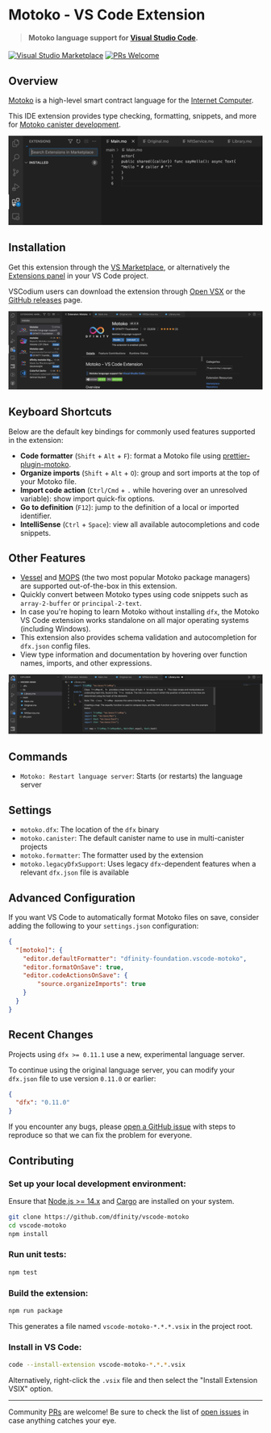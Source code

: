 # Motoko - VS Code Extension

> #### Motoko language support for [Visual Studio Code](https://code.visualstudio.com/).

[![Visual Studio Marketplace](https://img.shields.io/visual-studio-marketplace/v/dfinity-foundation.vscode-motoko?color=brightgreen&logo=visual-studio-code)](https://marketplace.visualstudio.com/items?itemName=dfinity-foundation.vscode-motoko)
[![PRs Welcome](https://img.shields.io/badge/PRs-welcome-brightgreen.svg)](https://github.com/dfinity/prettier-plugin-motoko/issues)

## Overview

[Motoko](https://github.com/dfinity/motoko) is a high-level smart contract language for the [Internet Computer](https://internetcomputer.org/).

This IDE extension provides type checking, formatting, snippets, and more for [Motoko canister development](https://internetcomputer.org/docs/current/developer-docs/build/cdks/motoko-dfinity/motoko/).

[![Showcase](https://github.com/dfinity/vscode-motoko/raw/master/guide/assets/intro.webp)](https://marketplace.visualstudio.com/items?itemName=dfinity-foundation.vscode-motoko)

## Installation

Get this extension through the [VS Marketplace](https://marketplace.visualstudio.com/items?itemName=dfinity-foundation.vscode-motoko), or alternatively the [Extensions panel](https://code.visualstudio.com/docs/editor/extension-marketplace) in your VS Code project.

VSCodium users can download the extension through [Open VSX](https://open-vsx.org/extension/dfinity-foundation/vscode-motoko) or the [GitHub releases](https://github.com/dfinity/vscode-motoko/releases) page.

[![Marketplace Tab](./guide/assets/setup.png)](https://marketplace.visualstudio.com/items?itemName=dfinity-foundation.vscode-motoko)

## Keyboard Shortcuts

Below are the default key bindings for commonly used features supported in the extension:

- **Code formatter** (`Shift` + `Alt` + `F`): format a Motoko file using [prettier-plugin-motoko](https://github.com/dfinity/prettier-plugin-motoko).
- **Organize imports** (`Shift` + `Alt` + `O`): group and sort imports at the top of your Motoko file.
- **Import code action** (`Ctrl/Cmd` + `.` while hovering over an unresolved variable): show import quick-fix options. 
- **Go to definition** (`F12`): jump to the definition of a local or imported identifier.
- **IntelliSense** (`Ctrl` + `Space`): view all available autocompletions and code snippets. 

## Other Features

- [Vessel](https://github.com/dfinity/vessel) and [MOPS](https://mops.one/) (the two most popular Motoko package managers) are supported out-of-the-box in this extension. 
- Quickly convert between Motoko types using code snippets such as `array-2-buffer` or `principal-2-text`.
- In case you're hoping to learn Motoko without installing `dfx`, the Motoko VS Code extension works standalone on all major operating systems (including Windows). 
- This extension also provides schema validation and autocompletion for `dfx.json` config files.
- View type information and documentation by hovering over function names, imports, and other expressions.

[![Tooltips](./guide/assets/tooltips.png)](https://marketplace.visualstudio.com/items?itemName=dfinity-foundation.vscode-motoko)

## Commands

- `Motoko: Restart language server`: Starts (or restarts) the language server

## Settings

- `motoko.dfx`: The location of the `dfx` binary
- `motoko.canister`: The default canister name to use in multi-canister projects
- `motoko.formatter`: The formatter used by the extension
- `motoko.legacyDfxSupport`: Uses legacy `dfx`-dependent features when a relevant `dfx.json` file is available

## Advanced Configuration

If you want VS Code to automatically format Motoko files on save, consider adding the following to your `settings.json` configuration:

```json
{
  "[motoko]": {
    "editor.defaultFormatter": "dfinity-foundation.vscode-motoko",
    "editor.formatOnSave": true,
    "editor.codeActionsOnSave": {
        "source.organizeImports": true
    }
  }
}
```

## Recent Changes

Projects using `dfx >= 0.11.1` use a new, experimental language server.

To continue using the original language server, you can modify your `dfx.json` file to use version `0.11.0` or earlier:

```json
{
  "dfx": "0.11.0"
}
```

If you encounter any bugs, please [open a GitHub issue](https://github.com/dfinity/vscode-motoko/issues) with steps to reproduce so that we can fix the problem for everyone. 

## Contributing

### Set up your local development environment:

Ensure that [Node.js >= 14.x](https://nodejs.org/en/) and [Cargo](https://doc.rust-lang.org/cargo/getting-started/installation.html) are installed on your system.

```bash
git clone https://github.com/dfinity/vscode-motoko
cd vscode-motoko
npm install
```

### Run unit tests:

```bash
npm test
```

### Build the extension:

```bash
npm run package
```

This generates a file named `vscode-motoko-*.*.*.vsix` in the project root.

### Install in VS Code:

```bash
code --install-extension vscode-motoko-*.*.*.vsix
```

Alternatively, right-click the `.vsix` file and then select the "Install Extension VSIX" option.

---

Community [PRs](https://github.com/dfinity/vscode-motoko/pulls) are welcome! Be sure to check the list of [open issues](https://github.com/dfinity/vscode-motoko/issues) in case anything catches your eye.
